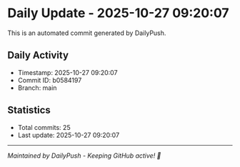 # Daily Update - 2025-10-27 09:20:07

This is an automated commit generated by DailyPush.

## Daily Activity
- Timestamp: 2025-10-27 09:20:07
- Commit ID: b0584197
- Branch: main

## Statistics
- Total commits: 25
- Last update: 2025-10-27 09:20:07

---
*Maintained by DailyPush - Keeping GitHub active! 🚀*
